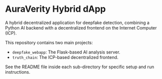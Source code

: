 # AuraVerity Hybrid dApp

A hybrid decentralized application for deepfake detection, combining a Python AI backend with a decentralized frontend on the Internet Computer (ICP).

This repository contains two main projects:
- `deepfake_webapp`: The Flask-based AI analysis server.
- `truth_chain`: The ICP-based decentralized frontend.

See the README file inside each sub-directory for specific setup and run instructions.

